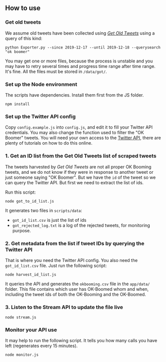 ## How to use

### Get old tweets
We assume old tweets have been collected using *[Get Old Tweets](https://github.com/Jefferson-Henrique/GetOldTweets-python)* using a query of this kind:
```
python Exporter.py --since 2019-12-17 --until 2019-12-18 --querysearch "ok boomer"
```
You may get one or more files, because the process is unstable and you may have to retry several times and progress time range after time range. It's fine. All the files must be stored in ```/data/got/```.

### Set up the Node environment

The scripts have dependencies. Install them first from the JS folder.

```
npm install
```


### Set up the Twitter API config

Copy ```config.example.js``` into ```config.js```, and edit it to fill your Twitter API credentials. You may also change the function used to filter the "OK Boomer" tweets. You will need your own access to the [Twitter API](https://apps.twitter.com/app/new), there are plenty of tutorials on how to do this online.


### 1. Get an ID list from the Get Old Tweets list of scraped tweets

The tweets harvested by *Get Old Tweets* are not all proper OK Booming tweets, and we do not know if they were in response to another tweet or just someone saying "OK Boomer". But we have the ```id``` of the tweet so we can query the Twitter API. But first we need to extract the list of ids.

Run this script:

```
node got_to_id_list.js
```

It generates two files in ```scripts/data```:
* ```got_id_list.csv``` is just the list of ids
* ```got_rejected_log.txt``` is a log of the rejected tweets, for monitoring purpose.


### 2. Get metadata from the list if tweet IDs by querying the Twitter API

That is where you need the Twitter API config. You also need the ```got_id_list.csv``` file.
Just run the following script:

```
node harvest_id_list.js
```

It queries the API and generates the ```okbooming.csv``` file in the ```app/data/``` folder. This file contains which user has OK-Boomed whom and when, including the tweet ids of both the OK-Booming and the OK-Boomed.

### 3. Listen to the Stream API to update the file live

```
node stream.js
```

### Monitor your API use

It may help to run the following script. It tells you how many calls you have left (regenerates every 15 minutes).

```
node monitor.js
```
